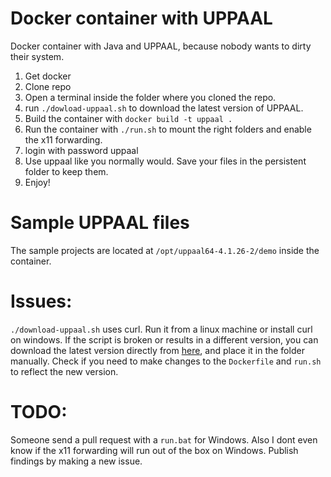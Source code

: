 # Docker container with UPPAAL
Docker container with Java and UPPAAL, because nobody wants to dirty their system.

1. Get docker
2. Clone repo
3. Open a terminal inside the folder where you cloned the repo.
4. run `./dowload-uppaal.sh` to download the latest version of UPPAAL.
5. Build the container with `docker build -t uppaal .`
6. Run the container with `./run.sh` to mount the right folders and enable the x11 forwarding.
7. login with password uppaal
8. Use uppaal like you normally would. Save your files in the persistent folder to keep them.
9. Enjoy!


# Sample UPPAAL files
The sample projects are located at `/opt/uppaal64-4.1.26-2/demo` inside the container.

# Issues:
`./download-uppaal.sh` uses curl. Run it from a linux machine or install curl on windows.
If the script is broken or results in a different version, you can download the latest version directly from [here](https://uppaal.org/downloads/), and place it in the folder manually. Check if you need to make changes to the `Dockerfile` and `run.sh` to reflect the new version.

# TODO: 
Someone send a pull request with a `run.bat` for Windows. Also I dont even know if the x11 forwarding will run out of the box on Windows. Publish findings by making a new issue.

